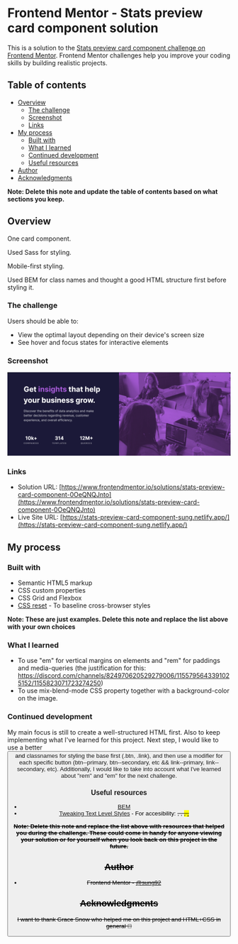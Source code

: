 # Frontend Mentor - Stats preview card component solution

This is a solution to the [Stats preview card component challenge on Frontend Mentor](https://www.frontendmentor.io/challenges/stats-preview-card-component-8JqbgoU62). Frontend Mentor challenges help you improve your coding skills by building realistic projects. 

## Table of contents

- [Overview](#overview)
  - [The challenge](#the-challenge)
  - [Screenshot](#screenshot)
  - [Links](#links)
- [My process](#my-process)
  - [Built with](#built-with)
  - [What I learned](#what-i-learned)
  - [Continued development](#continued-development)
  - [Useful resources](#useful-resources)
- [Author](#author)
- [Acknowledgments](#acknowledgments)

**Note: Delete this note and update the table of contents based on what sections you keep.**

## Overview

One card component.

Used Sass for styling.

Mobile-first styling.

Used BEM for class names and thought a good HTML structure first before styling it.

### The challenge

Users should be able to:

- View the optimal layout depending on their device's screen size
- See hover and focus states for interactive elements

### Screenshot

![Stats preview card component](<Stats preview card component.png>)

### Links

- Solution URL: [https://www.frontendmentor.io/solutions/stats-preview-card-component-0OeQNQJnto](https://www.frontendmentor.io/solutions/stats-preview-card-component-0OeQNQJnto)
- Live Site URL: [https://stats-preview-card-component-sung.netlify.app/](https://stats-preview-card-component-sung.netlify.app/)

## My process

### Built with

- Semantic HTML5 markup
- CSS custom properties
- CSS Grid and Flexbox
- [CSS reset](https://github.com/mayank99/reset.css) - To baseline cross-browser styles

**Note: These are just examples. Delete this note and replace the list above with your own choices**

### What I learned

- To use "em" for vertical margins on elements and "rem" for paddings and media-queries (the justification for this: https://discord.com/channels/824970620529279006/1155795643391025152/1155823071723274250)
- To use mix-blend-mode CSS property together with a background-color on the image.

### Continued development

My main focus is still to create a well-structured HTML first. Also to keep implementing what I've learned for this project. Next step, I would like to use a better <button> and <a> classnames for styling the base first (.btn, .link), and then use a modifier for each specific button (btn--primary, btn--secondary, etc &&  link--primary, link--secondary, etc).
Additionally, I would like to take into account what I've learned about "rem" and "em" for the next challenge.

### Useful resources

- [BEM](https://getbem.com/introduction/)
- [Tweaking Text Level Styles](https://adrianroselli.com/2017/12/tweaking-text-level-styles.html) - For accesibility: <s>, <del>, <mark>, <ins>.

**Note: Delete this note and replace the list above with resources that helped you during the challenge. These could come in handy for anyone viewing your solution or for yourself when you look back on this project in the future.**

## Author

- Frontend Mentor - [@sung92](https://www.frontendmentor.io/profile/sung92)

## Acknowledgments

I want to thank Grace Snow who helped me on this project and HTML+CSS in general 🙌